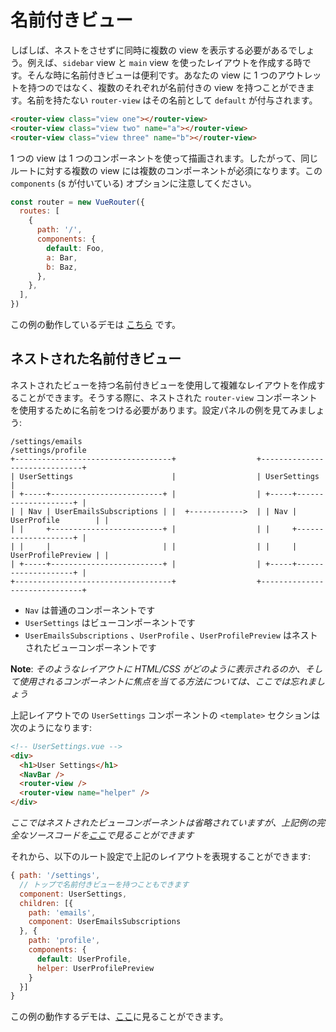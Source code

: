 # 名前付きビュー

しばしば、ネストをさせずに同時に複数の view を表示する必要があるでしょう。例えば、`sidebar` view と `main` view を使ったレイアウトを作成する時です。そんな時に名前付きビューは便利です。あなたの view に 1 つのアウトレットを持つのではなく、複数のそれぞれが名前付きの view を持つことができます。名前を持たない `router-view` はその名前として `default` が付与されます。

```html
<router-view class="view one"></router-view>
<router-view class="view two" name="a"></router-view>
<router-view class="view three" name="b"></router-view>
```

1 つの view は 1 つのコンポーネントを使って描画されます。したがって、同じルートに対する複数の view には複数のコンポーネントが必須になります。この `components` (s が付いている) オプションに注意してください。

```js
const router = new VueRouter({
  routes: [
    {
      path: '/',
      components: {
        default: Foo,
        a: Bar,
        b: Baz,
      },
    },
  ],
})
```

この例の動作しているデモは
[こちら](https://jsfiddle.net/posva/6du90epg/) です。

## ネストされた名前付きビュー

ネストされたビューを持つ名前付きビューを使用して複雑なレイアウトを作成することができます。そうする際に、ネストされた `router-view` コンポーネントを使用するために名前をつける必要があります。設定パネルの例を見てみましょう:

```
/settings/emails                                       /settings/profile
+-----------------------------------+                  +------------------------------+
| UserSettings                      |                  | UserSettings                 |
| +-----+-------------------------+ |                  | +-----+--------------------+ |
| | Nav | UserEmailsSubscriptions | |  +------------>  | | Nav | UserProfile        | |
| |     +-------------------------+ |                  | |     +--------------------+ |
| |     |                         | |                  | |     | UserProfilePreview | |
| +-----+-------------------------+ |                  | +-----+--------------------+ |
+-----------------------------------+                  +------------------------------+
```

- `Nav` は普通のコンポーネントです
- `UserSettings` はビューコンポーネントです
- `UserEmailsSubscriptions` 、`UserProfile` 、`UserProfilePreview` はネストされたビューコンポーネントです

**Note**: _そのようなレイアウトに HTML/CSS がどのように表示されるのか、そして使用されるコンポーネントに焦点を当てる方法については、ここでは忘れましょう_

上記レイアウトでの `UserSettings` コンポーネントの `<template>` セクションは次のようになります:

```html
<!-- UserSettings.vue -->
<div>
  <h1>User Settings</h1>
  <NavBar />
  <router-view />
  <router-view name="helper" />
</div>
```

_ここではネストされたビューコンポーネントは省略されていますが、上記例の完全なソースコードを[ここ](https://jsfiddle.net/posva/22wgksa3/)で見ることができます_

それから、以下のルート設定で上記のレイアウトを表現することができます:

```js
{ path: '/settings',
  // トップで名前付きビューを持つこともできます
  component: UserSettings,
  children: [{
    path: 'emails',
    component: UserEmailsSubscriptions
  }, {
    path: 'profile',
    components: {
      default: UserProfile,
      helper: UserProfilePreview
    }
  }]
}
```

この例の動作するデモは、[ここ](https://jsfiddle.net/posva/22wgksa3/)に見ることができます。

